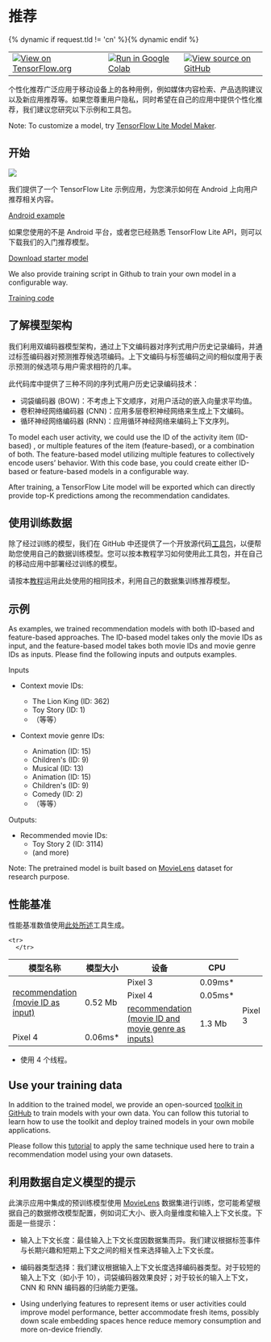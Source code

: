 # 推荐

<table class="tfo-notebook-buttons" align="left">   <td>     <a target="_blank" href="https://www.tensorflow.org/lite/examples/recommendation/overview"><img src="https://www.tensorflow.org/images/tf_logo_32px.png">View on TensorFlow.org</a>   </td>   {% dynamic if request.tld != 'cn' %}<td>     <a target="_blank" href="https://colab.research.google.com/github/tensorflow/examples/blob/master/lite/examples/recommendation/ml/ondevice_recommendation.ipynb"><img src="https://www.tensorflow.org/images/colab_logo_32px.png">Run in Google Colab</a>   </td>{% dynamic endif %}   <td>     <a target="_blank" href="https://github.com/tensorflow/examples/blob/master/lite/examples/recommendation/ml/ondevice_recommendation.ipynb"><img src="https://www.tensorflow.org/images/GitHub-Mark-32px.png">View source on GitHub</a>   </td> </table>

个性化推荐广泛应用于移动设备上的各种用例，例如媒体内容检索、产品选购建议以及新应用推荐等。如果您尊重用户隐私，同时希望在自己的应用中提供个性化推荐，我们建议您研究以下示例和工具包。

Note: To customize a model, try [TensorFlow Lite Model Maker](https://www.tensorflow.org/lite/guide/model_maker).

## 开始

<img src="images/screenshot.gif" class="attempt-right" style="max-width: 300px">

我们提供了一个 TensorFlow Lite 示例应用，为您演示如何在 Android 上向用户推荐相关内容。

<a class="button button-primary" href="https://github.com/tensorflow/examples/tree/master/lite/examples/recommendation/android">Android example</a>

如果您使用的不是 Android 平台，或者您已经熟悉 TensorFlow Lite API，则可以下载我们的入门推荐模型。

<a class="button button-primary" href="https://storage.googleapis.com/download.tensorflow.org/models/tflite/recommendation/20200720/recommendation.tar.gz">Download starter model</a>

We also provide training script in Github to train your own model in a configurable way.

<a class="button button-primary" href="https://github.com/tensorflow/examples/tree/master/lite/examples/recommendation/ml">Training code</a>

## 了解模型架构

我们利用双编码器模型架构，通过上下文编码器对序列式用户历史记录编码，并通过标签编码器对预测推荐候选项编码。上下文编码与标签编码之间的相似度用于表示预测的候选项与用户需求相符的几率。

此代码库中提供了三种不同的序列式用户历史记录编码技术：

- 词袋编码器 (BOW)：不考虑上下文顺序，对用户活动的嵌入向量求平均值。
- 卷积神经网络编码器 (CNN)：应用多层卷积神经网络来生成上下文编码。
- 循环神经网络编码器 (RNN)：应用循环神经网络来编码上下文序列。

To model each user activity, we could use the ID of the activity item (ID-based) , or multiple features of the item (feature-based), or a combination of both. The feature-based model utilizing multiple features to collectively encode users’ behavior. With this code base, you could create either ID-based or feature-based models in a configurable way.

After training, a TensorFlow Lite model will be exported which can directly provide top-K predictions among the recommendation candidates.

## 使用训练数据

除了经过训练的模型，我们在 GitHub 中还提供了一个开放源代码[工具包](https://github.com/tensorflow/examples/tree/master/lite/examples/recommendation/ml)，以便帮助您使用自己的数据训练模型。您可以按本教程学习如何使用此工具包，并在自己的移动应用中部署经过训练的模型。

请按本[教程](https://github.com/tensorflow/examples/tree/master/lite/examples/recommendation/ml/ondevice_recommendation.ipynb)运用此处使用的相同技术，利用自己的数据集训练推荐模型。

## 示例

As examples, we trained recommendation models with both ID-based and feature-based approaches. The ID-based model takes only the movie IDs as input, and the feature-based model takes both movie IDs and movie genre IDs as inputs. Please find the following inputs and outputs examples.

Inputs

- Context movie IDs:

    - The Lion King (ID: 362)
    - Toy Story (ID: 1)
    - （等等）

- Context movie genre IDs:

    - Animation (ID: 15)
    - Children's (ID: 9)
    - Musical (ID: 13)
    - Animation (ID: 15)
    - Children's (ID: 9)
    - Comedy (ID: 2)
    - （等等）

Outputs:

- Recommended movie IDs:
    - Toy Story 2 (ID: 3114)
    - (and more)

Note: The pretrained model is built based on [MovieLens](https://grouplens.org/datasets/movielens/1m/) dataset for research purpose.

## 性能基准

性能基准数值使用[此处所述](https://www.tensorflow.org/lite/performance/benchmarks)工具生成。

<table>
  <thead>
    <tr>
      <th>模型名称</th>
      <th>模型大小</th>
      <th>设备</th>
      <th>CPU</th>
    </tr>
  </thead>
  <tbody>
    <tr>
      </tr>
<tr>
        <td rowspan="3">
          <a href="https://storage.googleapis.com/download.tensorflow.org/models/tflite/recommendation/20200720/model.tar.gz">recommendation (movie ID as input)</a>
        </td>
        <td rowspan="3">       0.52 Mb</td>
        <td>Pixel 3</td>
        <td>0.09ms*</td>
      </tr>
       <tr>
         <td>Pixel 4</td>
        <td>0.05ms*</td>
      </tr>
    
    <tr>
      </tr>
<tr>
        <td rowspan="3">
          <a href="https://storage.googleapis.com/download.tensorflow.org/models/tflite/recommendation/20210317/recommendation_cnn_i10i32o100.tflite">recommendation (movie ID and movie genre as inputs)</a>
        </td>
        <td rowspan="3">           1.3 Mb         </td>
        <td>Pixel 3</td>
        <td>0.13ms*</td>
      </tr>
       <tr>
         <td>Pixel 4 </td>
        <td>0.06ms*</td>
      </tr>
    
  </tbody>
</table>

* 使用 4 个线程。

## Use your training data

In addition to the trained model, we provide an open-sourced [toolkit in GitHub](https://github.com/tensorflow/examples/tree/master/lite/examples/recommendation/ml) to train models with your own data. You can follow this tutorial to learn how to use the toolkit and deploy trained models in your own mobile applications.

Please follow this [tutorial](https://github.com/tensorflow/examples/tree/master/lite/examples/recommendation/ml/ondevice_recommendation.ipynb) to apply the same technique used here to train a recommendation model using your own datasets.

## 利用数据自定义模型的提示

此演示应用中集成的预训练模型使用 [MovieLens](https://grouplens.org/datasets/movielens/1m/) 数据集进行训练，您可能希望根据自己的数据修改模型配置，例如词汇大小、嵌入向量维度和输入上下文长度。下面是一些提示：

- 输入上下文长度：最佳输入上下文长度因数据集而异。我们建议根据标签事件与长期兴趣和短期上下文之间的相关性来选择输入上下文长度。

- 编码器类型选择：我们建议根据输入上下文长度选择编码器类型。对于较短的输入上下文（如小于 10），词袋编码器效果良好；对于较长的输入上下文，CNN 和 RNN 编码器的归纳能力更强。

- Using underlying features to represent items or user activities could improve model performance, better accommodate fresh items, possibly down scale embedding spaces hence reduce memory consumption and more on-device friendly.
